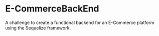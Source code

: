 # E-CommerceBackEnd

A challenge to create a functional backend for an E-Commerce platform using the Sequelize framework.

